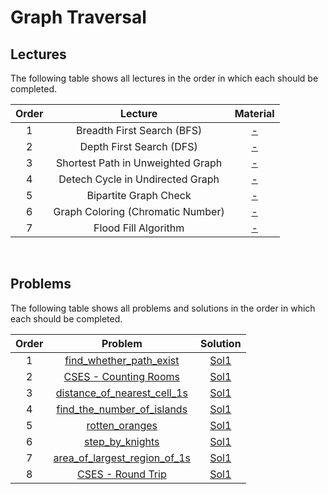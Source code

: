 # Graph Traversal

## Lectures

The following table shows all lectures in the order in which each should be completed.

| Order | Lecture | Material |
|:---:|:---:|:---:|
| 1 | Breadth First Search (BFS) | [-]() |
| 2 | Depth First Search (DFS) | [-]() |
| 3 | Shortest Path in Unweighted Graph | [-]() |
| 4 | Detech Cycle in Undirected Graph | [-]() |
| 5 | Bipartite Graph Check | [-]() |
| 6 | Graph Coloring (Chromatic Number) | [-]() |
| 7 | Flood Fill Algorithm | [-]() |
<br>

## Problems

The following table shows all problems and solutions in the order in which each should be completed.

| Order | Problem | Solution |
|:---:|:---:|:---:|
| 1 | [find_whether_path_exist]() | [Sol1]() |
| 2 | [CSES - Counting Rooms](https://cses.fi/problemset/task/1192) | [Sol1]() |
| 3 | [distance_of_nearest_cell_1s]() | [Sol1]() |
| 4 | [find_the_number_of_islands]() | [Sol1]() |
| 5 | [rotten_oranges]() | [Sol1]() |
| 6 | [step_by_knights]() | [Sol1]() |
| 7 | [area_of_largest_region_of_1s]() | [Sol1]() |
| 8 | [CSES - Round Trip](https://cses.fi/problemset/task/1669) | [Sol1]() |